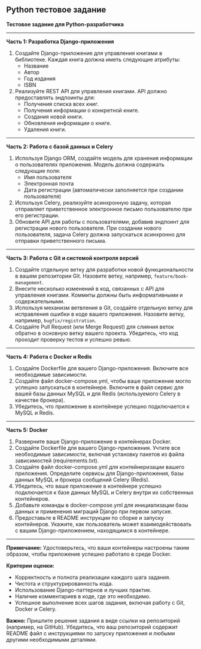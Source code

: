 <h2>Python тестовое задание</h2>

**Тестовое задание для Python-разработчика**

---

**Часть 1: Разработка Django-приложения**

1. Создайте Django-приложение для управления книгами в библиотеке. Каждая книга должна иметь следующие атрибуты:
    - Название
    - Автор
    - Год издания
    - ISBN
2. Реализуйте REST API для управления книгами. API должно предоставлять эндпоинты для:
    - Получения списка всех книг.
    - Получения информации о конкретной книге.
    - Создания новой книги.
    - Обновления информации о книге.
    - Удаления книги.

---

**Часть 2: Работа с базой данных и Celery**

1. Используя Django ORM, создайте модель для хранения информации о пользователях приложения. Модель должна содержать следующие поля:
    - Имя пользователя
    - Электронная почта
    - Дата регистрации (автоматически заполняется при создании пользователя)
2. Используя Celery, реализуйте асинхронную задачу, которая отправляет приветственное электронное письмо пользователю при его регистрации.
3. Обновите API для работы с пользователями, добавив эндпоинт для регистрации нового пользователя. При создании нового пользователя, задача Celery должна запускаться асинхронно для отправки приветственного письма.

---

**Часть 3: Работа с Git и системой контроля версий**

1. Создайте отдельную ветку для разработки новой функциональности в вашем репозитории Git. Назовите ветку, например, `feature/book-management`.
2. Внесите несколько изменений в код, связанных с API для управления книгами. Коммиты должны быть информативными и содержательными.
3. Используя механизм ветвления в Git, создайте отдельную ветку для исправления ошибки в коде вашего приложения. Назовите ветку, например, `bugfix/registration`.
4. Создайте Pull Request (или Merge Request) для слияния веток обратно в основную ветку вашего проекта. Убедитесь, что код проходит проверку тестов и успешно ревью.

---

**Часть 4: Работа с Docker и Redis**

1. Создайте Dockerfile для вашего Django-приложения. Включите все необходимые зависимости.
2. Создайте файл docker-compose.yml, чтобы ваше приложение могло успешно запускаться в контейнере. Включите в файл сервис для вашей базы данных MySQL и для Redis (используемого Celery в качестве брокера).
3. Убедитесь, что приложение в контейнере успешно подключается к MySQL и Redis.

---

**Часть 5: Docker**

1. Разверните ваше Django-приложение в контейнерах Docker.
2. Создайте Dockerfile для вашего Django-приложения. Учтите все необходимые зависимости, включая установку пакетов из файла зависимостей (requirements.txt).
3. Создайте файл docker-compose.yml для контейнеризации вашего приложения. Определите сервисы для Django-приложения, базы данных MySQL и брокера сообщений Celery (Redis).
4. Убедитесь, что ваше приложение в контейнере успешно подключается к базе данных MySQL и Celery внутри их собственных контейнеров.
5. Добавьте команды в docker-compose.yml для инициализации базы данных и применения миграций Django при первом запуске.
6. Предоставьте в README инструкции по сборке и запуску контейнеров. Укажите, как пользователь может взаимодействовать с вашим Django-приложением, находящимся в контейнере.

---

**Примечание:**
Удостоверьтесь, что ваши контейнеры настроены таким образом, чтобы приложение успешно работало в среде Docker.

**Критерии оценки:**

- Корректность и полнота реализации каждого шага задания.
- Чистота и структурированность кода.
- Использование Django-паттернов и лучших практик.
- Наличие комментариев в коде, где это необходимо.
- Успешное выполнение всех шагов задания, включая работу с Git, Docker и Celery.

**Важно:**
Пришлите решение задания в виде ссылки на репозиторий (например, на GitHub). Убедитесь, что ваш репозиторий содержит README файл с инструкциями по запуску приложения и любыми другими необходимыми деталями.
